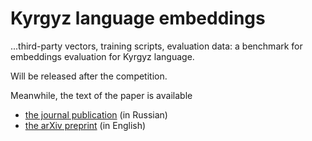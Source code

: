 # Kyrgyz language embeddings

...third-party vectors, training scripts, evaluation data: a benchmark for embeddings evaluation for Kyrgyz language.

Will be released after the competition.

Meanwhile, the text of the paper is available

* [the journal publication](https://elibrary.ru/download/elibrary_58483453_63834054.pdf) (in Russian)
* [the arXiv preprint](https://arxiv.org/abs/2411.10724) (in English)
